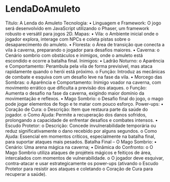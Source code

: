 # LendaDoAmuleto
 
Título: A Lenda do Amuleto
Tecnologia:
•	Linguagem e Framework: O jogo será desenvolvido em JavaScript utilizando o Phaser, um framework robusto e versátil para jogos 2D.
Mapas:
•	Vila:
o	Ambiente inicial onde o jogador explora, interage com NPCs e coleta pistas sobre o desaparecimento do amuleto.
•	Floresta:
o	Área de transição que conecta a vila à caverna, preparando o jogador para desafios maiores.
•	Caverna:
o	Cenário sombrio com obstáculos e inimigos, onde o amuleto está escondido e ocorre a batalha final.
Inimigos:
•	Ladrão Noturno:
o	Aparência e Comportamento: Perambula pela vila de forma previsível, mas ataca rapidamente quando o herói está próximo.
o	Função: Introduz as mecânicas de combate e esquiva com um desafio leve na fase da vila.
•	Morcego das Sombras:
o	Aparência e Comportamento: Inimigo voador na caverna, com movimento errático que dificulta a previsão dos ataques.
o	Função: Aumenta o desafio na fase da caverna, exigindo maior domínio da movimentação e reflexos.
•	Mago Sombrio:
o	Desafio final do jogo, o mago pode jogar elementos de fogo e te matar com pouco esforço.
Power-ups:
•	Coração de Cura:
o	Descrição: Item que restaura parte da saúde do jogador.
o	Como Ajuda: Permite a recuperação dos danos sofridos, prolongando a capacidade de enfrentar desafios e combates intensos.
•	Escudo Protetor:
o	Descrição: Concede invulnerabilidade temporária ou reduz significativamente o dano recebido por alguns segundos.
o	Como Ajuda: Essencial em momentos críticos, especialmente na batalha final, para suportar ataques mais pesados.
Batalha Final – O Mago Sombrio:
•	Cenário: Uma arena mágica na caverna;
•	Dinâmica do Confronto:
o	O Mago Sombrio utiliza ataques de projéteis mágicos e feitiços de área, intercalados com momentos de vulnerabilidade.
o	O jogador deve esquivar, contra-atacar e usar estrategicamente os power-ups (ativando o Escudo Protetor para resistir aos ataques e coletando o Coração de Cura para recuperar a saúde).
